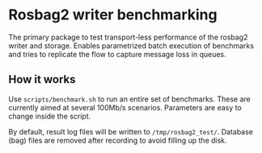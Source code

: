 # Rosbag2 writer benchmarking

The primary package to test transport-less performance of the rosbag2 writer and storage. Enables parametrized batch execution of benchmarks and tries to replicate the flow to capture message loss in queues.

## How it works

Use `scripts/benchmark.sh` to run an entire set of benchmarks. These are currently aimed at several 100Mb/s scenarios. Parameters are easy to change
inside the script.

By default, result log files will be written to `/tmp/rosbag2_test/`. Database (bag) files are removed after recording to avoid filling up the disk.
